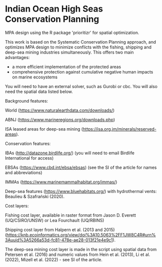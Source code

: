 # Indian Ocean High Seas Conservation Planning

MPA design using the R package 'prioritizr' for spatial optimization. 

This work is based on the Systematic Conservation Planning approach, and optimizes MPA design
to minimize conflicts with the fishing, shipping and deep-sea mining industries simultaneously. This offers two main advantages:
- a more efficient implementation of the protected areas
- comprehensive protection against cumulative negative human impacts on marine ecosystems

You will need to have an external solver, such as Gurobi or cbc. You will also need the spatial data listed below.

Background features:

World (https://www.naturalearthdata.com/downloads/)

ABNJ (https://www.marineregions.org/downloads.php)

ISA leased areas for deep-sea mining (https://isa.org.jm/minerals/reserved-areas).

Conservation features:

IBAs (http://datazone.birdlife.org/) (you will need to email Birdlife International for access)

EBSAs (https://www.cbd.int/ebsa/ebsas) (see the SI of the article for names and abbreviations)

IMMAs (https://www.marinemammalhabitat.org/immas/)

Deep-sea features (https://www.bluehabitats.org/) with hydrothermal vents: Beaulieu & Szafrański (2020).

Cost layers:

Fishing cost layer, available in raster format from Jason D. Everett (UQ/CSIRO/UNSW) or Lea Fourchault (UQ/RBINS)

Shipping cost layer from Halpern et al. (2013 and 2015) (https://knb.ecoinformatics.org/view/doi%3A10.5063%2FF1JW8C4R#urn%3Auuid%3A5266a53d-fc81-478e-ae28-013f21e4e9c1).

The deep-sea mining cost layer is made in the script using spatial data from Petersen et al. (2016) and numeric values from Hein et al. (2013), Li et al. (2022), Mizell et al. (2022) - see SI of the article.
